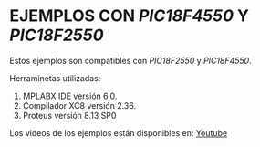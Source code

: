 # EJEMPLOS CON *PIC18F4550* Y *PIC18F2550*

Estos ejemplos son compatibles con *PIC18F2550* y *PIC18F4550*.

Herraminetas utilizadas:

1. MPLABX IDE versión 6.0. 
2. Compilador XC8 versión 2.36. 
3. Proteus versión 8.13 SP0 

Los videos de los ejemplos están disponibles en: [Youtube](https://www.youtube.com/watch?v=X6XSqBxjDZc&list=PL5a8rjiFubvdxxvGgSmzwxb7zvo30B6dP&ab_channel=CarlosQL)
